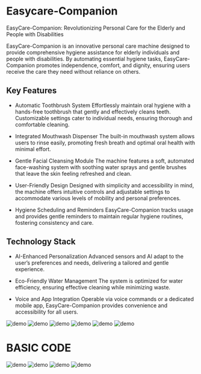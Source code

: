 # Easycare-Companion
EasyCare-Companion: Revolutionizing Personal Care for the Elderly and People with Disabilities

EasyCare-Companion is an innovative personal care machine designed to provide comprehensive hygiene assistance for elderly individuals and people with disabilities. By automating essential hygiene tasks, EasyCare-Companion promotes independence, comfort, and dignity, ensuring users receive the care they need without reliance on others.

## Key Features

- Automatic Toothbrush System
Effortlessly maintain oral hygiene with a hands-free toothbrush that gently and effectively cleans teeth. Customizable settings cater to individual needs, ensuring thorough and comfortable cleaning.

- Integrated Mouthwash Dispenser
The built-in mouthwash system allows users to rinse easily, promoting fresh breath and optimal oral health with minimal effort.

- Gentle Facial Cleansing Module
The machine features a soft, automated face-washing system with soothing water sprays and gentle brushes that leave the skin feeling refreshed and clean.
- User-Friendly Design
Designed with simplicity and accessibility in mind, the machine offers intuitive controls and adjustable settings to accommodate various levels of mobility and personal preferences.
- Hygiene Scheduling and Reminders
EasyCare-Companion tracks usage and provides gentle reminders to maintain regular hygiene routines, fostering consistency and care.

## Technology Stack

- AI-Enhanced Personalization
Advanced sensors and AI adapt to the user’s preferences and needs, delivering a tailored and gentle experience.

- Eco-Friendly Water Management
The system is optimized for water efficiency, ensuring effective cleaning while minimizing waste.
- Voice and App Integration
Operable via voice commands or a dedicated mobile app, EasyCare-Companion provides convenience and accessibility for all users.

![demo](https://github.com/picard587/Easycare-Companion/blob/main/472392655_655147300201794_4816884370317801167_n.jpg?raw=true)
![demo](https://github.com/picard587/Easycare-Companion/blob/main/1.jpg?raw=true)
![demo](https://github.com/picard587/Easycare-Companion/blob/main/2.jpg?raw=true)
![demo](https://github.com/picard587/Easycare-Companion/blob/main/3.jpg?raw=true)
![demo](https://github.com/picard587/Easycare-Companion/blob/main/4.jpg?raw=true)
![demo](https://github.com/picard587/Easycare-Companion/blob/main/5.jpg?raw=true)
# BASIC CODE
![demo](https://github.com/picard587/Easycare-Companion/blob/main/D1B.png?raw=true)
![demo](https://github.com/picard587/Easycare-Companion/blob/main/D2.png?raw=true)
![demo](https://github.com/picard587/Easycare-Companion/blob/main/D3.png?raw=true)
![demo](https://github.com/picard587/Easycare-Companion/blob/main/D4.png?raw=true)
